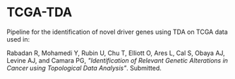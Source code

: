 # TCGA-TDA
Pipeline for the identification of novel driver genes using TDA on TCGA data used in:

Rabadan R, Mohamedi Y, Rubin U, Chu T, Elliott O, Ares L, Cal S, Obaya AJ, Levine AJ, and Camara PG, _"Identification of Relevant Genetic Alterations in Cancer using Topological Data Analysis"_. Submitted.

